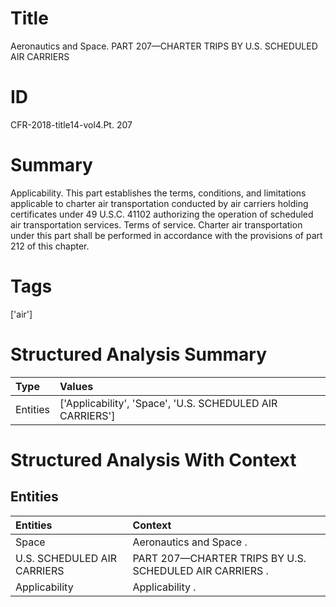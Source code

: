 # Title

 Aeronautics and Space. PART 207—CHARTER TRIPS BY U.S. SCHEDULED AIR CARRIERS


# ID

 CFR-2018-title14-vol4.Pt. 207


# Summary

Applicability.
This part establishes the terms, conditions, and limitations applicable to charter air transportation conducted by air carriers holding certificates under 49 U.S.C. 41102 authorizing the operation of scheduled air transportation services.
Terms of service.
Charter air transportation under this part shall be performed in accordance with the provisions of part 212 of this chapter.


# Tags

['air']


# Structured Analysis Summary

| Type     | Values                                                    |
|:---------|:----------------------------------------------------------|
| Entities | ['Applicability', 'Space', 'U.S. SCHEDULED AIR CARRIERS'] |


# Structured Analysis With Context

 


## Entities

| Entities                    | Context                                                  |
|:----------------------------|:---------------------------------------------------------|
| Space                       | Aeronautics and  Space .                                 |
| U.S. SCHEDULED AIR CARRIERS | PART 207—CHARTER TRIPS BY  U.S. SCHEDULED AIR CARRIERS . |
| Applicability               | Applicability .                                          |


